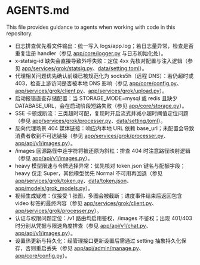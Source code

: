# AGENTS.md

This file provides guidance to agents when working with code in this repository.

- 日志排查优先看文件输出：统一写入 logs/app.log；若日志量异常，检查是否重复注册 handler（参见 [app/core/logger.py](app/core/logger.py) 与日志初始化处）。
- x-statsig-id 缺失会直接导致外呼失败：定位 4xx 先核对配置与注入逻辑（参见 [app/services/grok/statsig.py](app/services/grok/statsig.py)、[data/setting.toml](data/setting.toml)）。
- 代理相关问题优先确认前缀已被规范化为 socks5h（远程 DNS）：若仍超时或 403，检查上游访问是否被本地 DNS 影响（参见 [app/core/config.py](app/core/config.py)、[app/services/grok/client.py](app/services/grok/client.py)、[app/services/grok/upload.py](app/services/grok/upload.py)）。
- 启动报错直查存储配置：当 STORAGE_MODE=mysql 或 redis 且缺少 DATABASE_URL，会在启动阶段短路失败（参见 [app/core/storage.py](app/core/storage.py)）。
- SSE 卡顿或断流：三类超时可配，复现时开启流式并减小超时阈值定位问题（参见 [app/services/grok/processer.py](app/services/grok/processer.py)、[data/setting.toml](data/setting.toml)）。
- 反向代理场景 404 媒体链接：响应内本地 URL 依赖 base_url；未配置会导致消费者收到不可达链接（参见 [app/services/grok/processer.py](app/services/grok/processer.py)、[app/api/v1/images.py](app/api/v1/images.py)）。
- /images 回源路径中连字符将被还原为斜杠：排查 404 时注意路径映射逻辑（参见 [app/api/v1/images.py](app/api/v1/images.py)）。
- heavy 模型限速与令牌选择异常：优先核对 token.json 键名与配额字段；heavy 仅走 Super，其他模型优先 Normal 不可用再回退（参见 [app/services/grok/token.py](app/services/grok/token.py)、[data/token.json](data/token.json)、[app/models/grok_models.py](app/models/grok_models.py)）。
- 视频生成疑难：仅接受 1 张图，多图会被截断；进度事件结束后返回包含 video 标签的最终内容（参见 [app/services/grok/client.py](app/services/grok/client.py)、[app/services/grok/processer.py](app/services/grok/processer.py)）。
- 认证与权限问题定位：/v1 路由均启用鉴权，/images 不鉴权；出现 401/403 时分别从凭据与限速角度排查（参见 [app/api/v1/chat.py](app/api/v1/chat.py)、[app/api/v1/images.py](app/api/v1/images.py)）。
- 设置热更新与持久化：经管理接口更新设置后需通过 setting 抽象持久化保存，否则重启丢失（参见 [app/api/admin/manage.py](app/api/admin/manage.py)、[app/core/config.py](app/core/config.py)）。